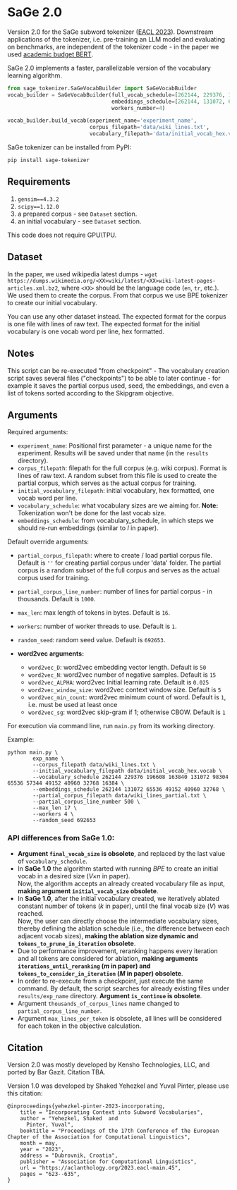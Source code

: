 # SaGe 2.0
Version 2.0 for the SaGe subword tokenizer ([EACL 2023](https://aclanthology.org/2023.eacl-main.45/)). Downstream applications of the tokenizer, i.e. pre-training an LLM model and evaluating on benchmarks, are independent of the tokenizer code - in the paper we used [academic budget BERT](https://github.com/IntelLabs/academic-budget-bert).

SaGe 2.0 implements a faster, parallelizable version of the vocabulary learning algorithm.

```python
from sage_tokenizer.SaGeVocabBuilder import SaGeVocabBuilder
vocab_builder = SaGeVocabBuilder(full_vocab_schedule=[262144, 229376, 196608, 163840, 131072, 98304, 65536, 57344, 49152, 40960, 32768, 16384], 
                                 embeddings_schedule=[262144, 131072, 65536, 49152, 40960, 32768],
                                 workers_number=4)

vocab_builder.build_vocab(experiment_name='experiment_name', 
                          corpus_filepath='data/wiki_lines.txt', 
                          vocabulary_filepath='data/initial_vocab_hex.vocab')                     
```
SaGe tokenizer can be installed from PyPI:
```
pip install sage-tokenizer
```

## Requirements
1. `gensim==4.3.2`
2. `scipy==1.12.0`
3. a prepared corpus - see `Dataset` section.
4. an initial vocabulary - see `Dataset` section.

This code does not require GPU\TPU.

## Dataset
In the paper, we used wikipedia latest dumps - `wget https://dumps.wikimedia.org/<XX>wiki/latest/<XX>wiki-latest-pages-articles.xml.bz2`, where `<XX>` should be the language code (`en`, `tr`, etc.). 
We used them to create the corpus. From that corpus we use BPE tokenizer to create our initial vocabulary. 

You can use any other dataset instead.
The expected format for the corpus is one file with lines of raw text.
The expected format for the initial vocabulary is one vocab word per line, hex formatted.

## Notes
This script can be re-executed "from checkpoint" -
The vocabulary creation script saves several files ("checkpoints") to be able to later continue - for example it saves the partial corpus used, seed, the embeddings, and even a list of tokens sorted according to the Skipgram objective.

## Arguments

Required arguments:

- `experiment_name`: Positional first parameter - a unique name for the experiment. Results will be saved under that name (in the `results` directory).
- `corpus_filepath`: filepath for the full corpus (e.g. wiki corpus). Format is lines of raw text. A random subset from this file is used to create the partial corpus, which serves as the actual corpus for training.  
- `initial_vocabulary_filepath`: initial vocabulary, hex formatted, one vocab word per line. 
- `vocabulary_schedule`: what vocabulary sizes are we aiming for. **Note:** Tokenization won't be done for the last vocab size.
- `embeddings_schedule`: from vocabulary_schedule, in which steps we should re-run embeddings (similar to *l* in paper).
	
Default override arguments:

- `partial_corpus_filepath`: where to create / load partial corpus file. Default is `''` for creating partial corpus under 'data' folder. The partial corpus is a random subset of the full corpus and serves as the actual corpus used for training.
- `partial_corpus_line_number`: number of lines for partial corpus - in thousands. Default is `1000`.
- `max_len`: max length of tokens in bytes. Default is `16`.
- `workers`: number of worker threads to use. Default is `1`.
- `random_seed`: random seed value. Default is `692653`.

- **word2vec arguments:**
  - `word2vec_D`: word2vec embedding vector length. Default is `50`
  - `word2vec_N`: word2vec number of negative samples. Default is `15`
  - `word2vec_ALPHA`: word2vec Initial learning rate. Default is `0.025`
  - `word2vec_window_size`: word2vec context window size. Default is `5`
  - `word2vec_min_count`: word2vec minimum count of word. Default is `1`, i.e. must be used at least once
  - `word2vec_sg`: word2vec skip-gram if 1; otherwise CBOW. Default is `1`

For execution via command line, run `main.py` from its working directory.   

Example:
```    
python main.py \
        exp_name \
        --corpus_filepath data/wiki_lines.txt \
        --initial_vocabulary_filepath data/initial_vocab_hex.vocab \
        --vocabulary_schedule 262144 229376 196608 163840 131072 98304 65536 57344 49152 40960 32768 16384 \
        --embeddings_schedule 262144 131072 65536 49152 40960 32768 \
        --partial_corpus_filepath data/wiki_lines_partial.txt \
        --partial_corpus_line_number 500 \
        --max_len 17 \
        --workers 4 \
        --random_seed 692653
```

### API differences from **SaGe 1.0**:
- **Argument `final_vocab_size` is obsolete**, and replaced by the last value of `vocabulary_schedule`.  
- In **SaGe 1.0** the algorithm started with running *BPE* to create an initial vocab in a desired size (*V×n* in paper).  
Now, the algorithm accepts an already created vocabulary file as input, **making argument `initial_vocab_size` obsolete**. 
- In **SaGe 1.0**, after the initial vocabulary created, we iteratively ablated constant number of tokens (*k* in paper), 
until the final vocab size (*V*) was reached.   
Now, the user can directly choose the intermediate vocabulary sizes, thereby defining the ablation schedule (i.e., the difference between each adjacent vocab sizes), **making the ablation size dynamic and `tokens_to_prune_in_iteration` obsolete**. 
- Due to performance improvement, reranking happens every iteration and all tokens are considered for ablation, **making arguments `iterations_until_reranking` (*m* in paper) and `tokens_to_consider_in_iteration` (*M* in paper) obsolete**. 
- In order to re-execute from a checkpoint, just execute the same command. By default, the script searches for already existing files under `results/exp_name` directory. **Argument `is_continue` is obsolete**.
- Argument `thousands_of_corpus_lines` name changed to `partial_corpus_line_number`. 
- Argument `max_lines_per_token` is obsolete, all lines will be considered for each token in the objective calculation.

## Citation

Version 2.0 was mostly developed by Kensho Technologies, LLC, and ported by Bar Gazit. Citation TBA.

Version 1.0 was developed by Shaked Yehezkel and Yuval Pinter, please use this citation:
```
@inproceedings{yehezkel-pinter-2023-incorporating,
    title = "Incorporating Context into Subword Vocabularies",
    author = "Yehezkel, Shaked  and
      Pinter, Yuval",
    booktitle = "Proceedings of the 17th Conference of the European Chapter of the Association for Computational Linguistics",
    month = may,
    year = "2023",
    address = "Dubrovnik, Croatia",
    publisher = "Association for Computational Linguistics",
    url = "https://aclanthology.org/2023.eacl-main.45",
    pages = "623--635",
}
```

